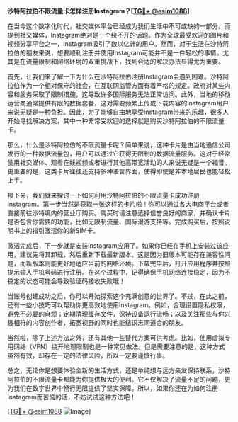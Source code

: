 **沙特阿拉伯不限流量卡怎样注册Instagram？[[TG💪+ @esim1088](https://t.me/s/esim1088)]**

在当今这个数字化时代，社交媒体平台已经成为我们生活中不可或缺的一部分。而提到社交媒体，Instagram绝对是一个绕不开的话题。作为全球最受欢迎的图片和视频分享平台之一，Instagram吸引了数以亿计的用户。然而，对于生活在沙特阿拉伯的朋友来说，想要顺利注册并使用Instagram可能并不是一件轻松的事情。尤其是在流量限制和网络环境的双重挑战下，找到合适的解决办法显得尤为重要。

首先，让我们来了解一下为什么在沙特阿拉伯注册Instagram会遇到困难。沙特阿拉伯作为一个相对保守的社会，在互联网监管方面有着严格的规定。政府对某些内容和服务采取了限制措施，这导致许多国际服务无法正常访问。此外，当地的移动运营商通常提供有限的数据套餐，这对需要频繁上传或下载内容的Instagram用户来说无疑是一种负担。因此，为了能够自由地享受Instagram带来的乐趣，很多人开始寻找解决方案，其中一种非常受欢迎的选择就是购买沙特阿拉伯的不限流量卡。

那么，什么是沙特阿拉伯的不限流量卡呢？简单来说，这种卡片是由当地通信公司发行的一种数据流量包，用户可以通过它获得无限制的数据流量服务。这对于经常使用社交媒体、观看在线视频或者进行其他高带宽活动的人来说无疑是一个福音。更重要的是，这类卡片往往还支持多种语言界面，使得即使是非本地居民也能轻松上手。

接下来，我们就来探讨一下如何利用沙特阿拉伯的不限流量卡成功注册Instagram。第一步当然是获取一张这样的卡片啦！你可以通过各大电商平台或者直接前往沙特境内的营业厅购买。购买时请注意选择信誉良好的商家，并确认卡片是否包含你需要的功能，比如无限制流量、国际漫游支持等。完成购买后，按照说明书上的指引激活你的新SIM卡。

激活完成后，下一步就是安装Instagram应用了。如果你已经在手机上安装过该应用，建议先将其卸载，然后重新下载最新版本。这是因为旧版本可能存在兼容性问题，而新版本则能更好地适应当前的网络环境。下载完毕后，打开应用程序并按照提示输入手机号码进行注册。在这个过程中，记得确保手机网络连接稳定，因为不稳定的状态可能会导致验证码接收失败哦！

当账号创建成功之后，你可以开始探索这个充满创意的世界了。不过，在此之前，还有一些小技巧可以帮助你更高效地使用Instagram。例如，合理设置隐私权限，避免不必要的麻烦；定期清理缓存文件，保持设备运行流畅；以及关注那些与你兴趣相符的内容创作者，拓宽视野的同时也能结识志同道合的朋友。

当然啦，除了上述方法之外，还有其他一些替代方案可供考虑。比如，使用虚拟专用网络（VPN）绕开地理限制也是一种常见做法。但是需要注意的是，这种方式虽然有效，却存在一定的法律风险，所以一定要谨慎行事。

总之，无论你是想要体验全新的生活方式，还是单纯想与远方亲友保持联系，沙特阿拉伯的不限流量卡都能为你提供极大的便利。它不仅解决了流量不足的问题，更为我们在数字世界中畅行无阻提供了坚实保障。所以，如果你还在为如何注册Instagram而苦恼的话，不妨试试这种方法吧！

[[TG💪+ @esim1088](https://t.me/s/esim1088) ![Image](https://i.postimg.cc/4NQfJmqS/Snipaste-2025-05-13-00-14-12.png)]